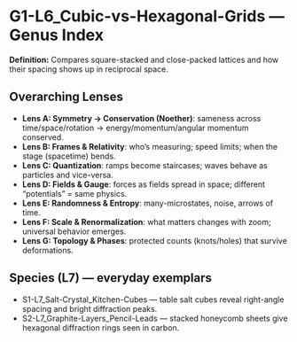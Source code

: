 # G1-L6_Cubic-vs-Hexagonal-Grids — Genus Index
**Definition:** Compares square-stacked and close-packed lattices and how their spacing shows up in reciprocal space.

## Overarching Lenses

- **Lens A: Symmetry -> Conservation (Noether)**: sameness across time/space/rotation → energy/momentum/angular momentum conserved.
- **Lens B: Frames & Relativity**: who’s measuring; speed limits; when the stage (spacetime) bends.
- **Lens C: Quantization**: ramps become staircases; waves behave as particles and vice-versa.
- **Lens D: Fields & Gauge**: forces as fields spread in space; different “potentials” = same physics.
- **Lens E: Randomness & Entropy**: many-microstates, noise, arrows of time.
- **Lens F: Scale & Renormalization**: what matters changes with zoom; universal behavior emerges.
- **Lens G: Topology & Phases**: protected counts (knots/holes) that survive deformations.

## Species (L7) — everyday exemplars
- S1-L7_Salt-Crystal_Kitchen-Cubes — table salt cubes reveal right-angle spacing and bright diffraction peaks.
- S2-L7_Graphite-Layers_Pencil-Leads — stacked honeycomb sheets give hexagonal diffraction rings seen in carbon.
